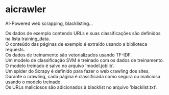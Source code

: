 # aicrawler
AI-Powered web scrapping, blacklisting...<br>

Os dados de exemplo contendo URLs e suas classificações são definidos na lista training_data.<br>
O conteúdo das páginas de exemplo é extraído usando a biblioteca requests.<br>
Os dados de treinamento são vetorializados usando TF-IDF.<br>
Um modelo de classificação SVM é treinado com os dados de treinamento.<br>
O modelo treinado é salvo no arquivo 'model.joblib'.<br>
Um spider do Scrapy é definido para fazer o web crawling dos sites.<br>
Durante o crawling, cada página é classificada como segura ou maliciosa usando o modelo treinado.<br>
Os URLs maliciosos são adicionados à blacklist no arquivo 'blacklist.txt'.<br>
